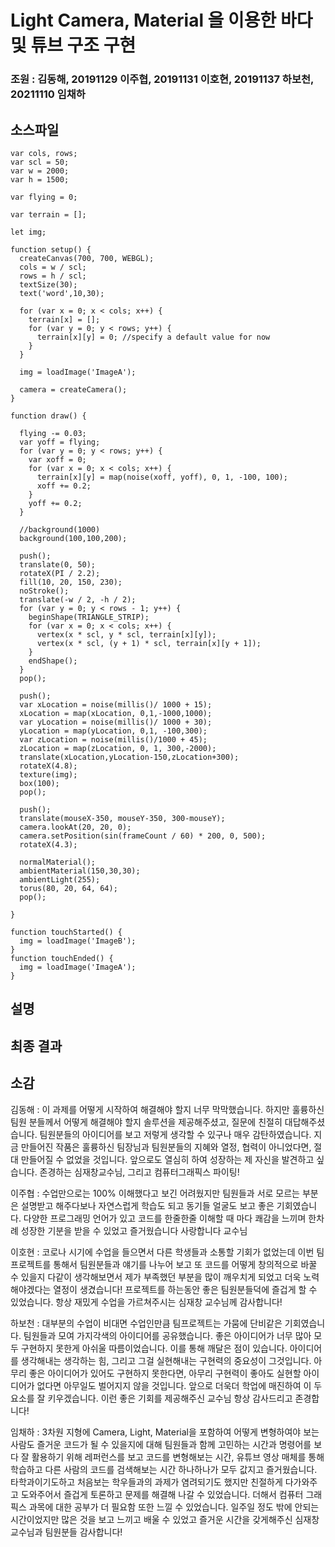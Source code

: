 # Light Camera, Material 을 이용한 바다 및 튜브 구조 구현

### 조원 :  김동해, 20191129 이주협, 20191131 이호현, 20191137 하보천, 20211110 임채하 

## 소스파일
```
var cols, rows;
var scl = 50;
var w = 2000;
var h = 1500;

var flying = 0;

var terrain = [];

let img;

function setup() {
  createCanvas(700, 700, WEBGL);
  cols = w / scl;
  rows = h / scl;
  textSize(30);
  text('word',10,30);

  for (var x = 0; x < cols; x++) {
    terrain[x] = [];
    for (var y = 0; y < rows; y++) {
      terrain[x][y] = 0; //specify a default value for now
    }
  }
  
  img = loadImage('ImageA');
  
  camera = createCamera();
}

function draw() {

  flying -= 0.03;
  var yoff = flying;
  for (var y = 0; y < rows; y++) {
    var xoff = 0;
    for (var x = 0; x < cols; x++) {
      terrain[x][y] = map(noise(xoff, yoff), 0, 1, -100, 100);
      xoff += 0.2;
    }
    yoff += 0.2;
  }

  //background(1000)
  background(100,100,200);
  
  push();
  translate(0, 50);
  rotateX(PI / 2.2);
  fill(10, 20, 150, 230);
  noStroke();
  translate(-w / 2, -h / 2);
  for (var y = 0; y < rows - 1; y++) {
    beginShape(TRIANGLE_STRIP);
    for (var x = 0; x < cols; x++) {
      vertex(x * scl, y * scl, terrain[x][y]);
      vertex(x * scl, (y + 1) * scl, terrain[x][y + 1]);
    }
    endShape();
  }
  pop();
  
  push();
  var xLocation = noise(millis()/ 1000 + 15);
  xLocation = map(xLocation, 0,1,-1000,1000);
  var yLocation = noise(millis()/ 1000 + 30);
  yLocation = map(yLocation, 0,1, -100,300);
  var zLocation = noise(millis()/1000 + 45);
  zLocation = map(zLocation, 0, 1, 300,-2000);
  translate(xLocation,yLocation-150,zLocation+300);
  rotateX(4.8);
  texture(img);
  box(100);
  pop();
  
  push();
  translate(mouseX-350, mouseY-350, 300-mouseY);
  camera.lookAt(20, 20, 0);
  camera.setPosition(sin(frameCount / 60) * 200, 0, 500);
  rotateX(4.3);
  
  normalMaterial();
  ambientMaterial(150,30,30);
  ambientLight(255);
  torus(80, 20, 64, 64);
  pop();
  
}
  
function touchStarted() {
  img = loadImage('ImageB');
}
function touchEnded() {
  img = loadImage('ImageA');
}
```

## 설명

## 최종 결과

## 소감
김동해 : 이 과제를 어떻게 시작하여 해결해야 할지 너무 막막했습니다. 하지만 훌륭하신 팀원 분들께서 어떻게 해결해야 할지 솔루션을 제공해주셨고, 질문에 친절히 대답해주셨습니다. 팀원분들의 아이디어를 보고 저렇게 생각할 수 있구나 매우 감탄하였습니다. 지금 만들어진 작품은 훌륭하신 팀장님과 팀원분들의 지혜와 열정, 협력이 아니었다면, 절대 만들어질 수 없었을 것입니다. 앞으로도 열심히 하여 성장하는 제 자신을 발견하고 싶습니다. 존경하는 심재창교수님, 그리고 컴퓨터그래픽스 파이팅! 

이주협 : 수업만으로는 100% 이해했다고 보긴 어려웠지만 팀원들과 서로 모르는 부분은 설명받고 해주다보나 자연스럽게 학습도 되고 동기들 얼굴도 보고 좋은 기회였습니다. 다양한 프로그래밍 언어가 있고 코드를 한줄한줄 이해할 때 마다 쾌감을 느끼며 한차례 성장한 기분을 받을 수 있었고 즐거웠습니다 사랑합니다 교수님

이호현 : 코로나 시기에 수업을 들으면서 다른 학생들과 소통할 기회가 없었는데 이번 팀프로젝트를 통해서 팀원분들과 얘기를 나누어 보고  또 코드를 어떻게 창의적으로 바꿀 수 있을지 다같이 생각해보면서 제가 부족했던 부분을 많이 깨우치게 되었고 더욱 노력해야겠다는 열정이 생겼습니다! 프로젝트를 하는동안 좋은 팀원분들덕에 즐겁게 할 수 있었습니다. 항상 재밌게 수업을 가르쳐주시는 심재창 교수님께 감사합니다!

하보천 : 대부분의 수업이 비대면 수업인만큼 팀프로젝트는 가뭄에 단비같은 기회였습니다. 팀원들과 모여 가지각색의 아이디어를 공유했습니다. 좋은 아이디어가 너무 많아 모두 구현하지 못한게 아쉬울 따름이었습니다. 이를 통해 깨달은 점이 있습니다. 아이디어를 생각해내는 생각하는 힘, 그리고 그걸 실현해내는 구현력의 중요성이 그것입니다. 아무리 좋은 아이디어가 있어도 구현하지 못한다면, 아무리 구현력이 좋아도 실현할 아이디어가 없다면 아무일도 벌어지지 않을 것입니다. 앞으로 더욱더 학업에 매진하여 이 두 요소를 잘 키우겠습니다. 이런 좋은 기회를 제공해주신 교수님 항상 감사드리고 존경합니다!

임채하 : 3차원 지형에 Camera, Light, Material을 포함하여 어떻게 변형하여야 보는 사람도 즐거운 코드가 될 수 있을지에 대해 팀원들과 함께 고민하는 시간과 명령어를 보다 잘 활용하기 위해 레퍼런스를 보고 코드를 변형해보는 시간, 유튜브 영상 매체를 통해 학습하고 다른 사람의 코드를 검색해보는 시간 하나하나가 모두 값지고 즐거웠습니다. 타학과이기도하고 처음보는 학우들과의 과제가 염려되기도 했지만 친절하게 다가와주고 도와주어서 즐겁게 토론하고 문제를 해결해 나갈 수 있었습니다. 더해서 컴퓨터 그래픽스 과목에 대한 공부가 더 필요함 또한 느낄 수 있었습니다. 일주일 정도 밖에 안되는 시간이었지만 많은 것을 보고 느끼고 배울 수 있었고 즐거운 시간을 갖게해주신 심재창교수님과 팀원분들 감사합니다!
